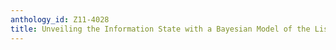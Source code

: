 ```yaml
---
anthology_id: Z11-4028
title: Unveiling the Information State with a Bayesian Model of the Listener
---
```

